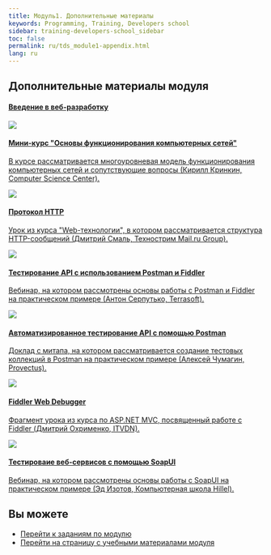```yaml
---
title: Модуль1. Дополнительные материалы
keywords: Programming, Training, Developers school
sidebar: training-developers-school_sidebar
toc: false
permalink: ru/tds_module1-appendix.html
lang: ru
---
```


## Дополнительные материалы модуля

<div class="panel-group">
    <div class="panel panel-default">
        <div class="panel-heading">
            <h4 class="panel-title">
                <a data-toggle="collapse" href="#collapse2">
                Введение в веб-разработку</a>
            </h4>
        </div>
        <div id="collapse2" class="panel-collapse collapse in">
            <div class="panel-body">
                <div class="row items">
                    <div class="col-sm-6 col-md-4 portfolio-item">
                        <a href="{{ 'https://www.youtube.com/playlist?list=PLlhqsC7hBaSetShkAWo3E5ROJnlpgnLUP' | relative_url }}" class="portfolio-link" target="_blank">
                            <div class="img-wrapper">
                                <img src="{{ "/images/pages/trainings/developers-school/module1/network.jpg" | relative_url}}" class="products-img">
                            </div>
                            <h4><span class="item-head">Мини-курс &quot;Основы функционирования компьютерных сетей&quot;</span></h4>
                            <p>В курсе рассматривается многоуровневая модель функционирования компьютерных сетей и сопутствующие вопросы (Кирилл Кринкин, Computer Science Center).</p>
                        </a>
                    </div>
                    <div class="col-sm-6 col-md-4 portfolio-item">
                        <a href="{{ 'http://youtu.be/HFt7Lm7hv1E' | relative_url }}" class="portfolio-link" target="_blank">
                            <div class="img-wrapper">
                                <img src="{{ "/images/pages/trainings/developers-school/module1/http-lecture.jpg" | relative_url}}" class="products-img">
                            </div>
                            <h4><span class="item-head">Протокол HTTP</span></h4>
                            <p>Урок из курса "Web-технологии", в котором рассматривается структура HTTP-сообщений (Дмитрий Смаль, Технострим Mail.ru Group).</p>
                        </a>
                    </div>
                    <div class="col-sm-6 col-md-4 portfolio-item">
                        <a href="{{ 'http://youtu.be/XR0YXH0ue2I' | relative_url }}" class="portfolio-link" target="_blank">
                            <div class="img-wrapper">
                                <img src="{{ "/images/pages/trainings/developers-school/module1/postman.jpg" | relative_url}}" class="products-img">
                            </div>
                            <h4><span class="item-head">Тестирование API с использованием Postman и Fiddler</span></h4>
                            <p>Вебинар, на котором рассмотрены основы работы с Postman и Fiddler на практическом примере (Антон Серпутько, Terrasoft).</p>
                        </a>
                    </div>
                </div>
                <div class="row items">
                    <div class="col-sm-6 col-md-4 portfolio-item">
                        <a href="{{ 'https://www.youtube.com/playlist?list=PLlhqsC7hBaSetShkAWo3E5ROJnlpgnLUP' | relative_url }}" class="portfolio-link" target="_blank">
                            <div class="img-wrapper">
                                <img src="{{ "/images/pages/trainings/developers-school/module1/auto-postman.jpg" | relative_url}}" class="products-img">
                            </div>
                            <h4><span class="item-head">Автоматизированное тестирование API с помощью Postman</h4>
                            <p>Доклад с митапа, на котором рассматривается создание тестовых коллекций в Postman на практическом примере (Алексей Чумагин, Provectus).</p>
                        </a>
                    </div>
                    <div class="col-sm-6 col-md-4 portfolio-item">
                        <a href="{{ 'https://www.youtube.com/watch?v=RXBe4bgjktA&start=4437' | relative_url }}" class="portfolio-link" target="_blank">
                            <div class="img-wrapper">
                                <img src="{{ "/images/pages/trainings/developers-school/module1/fiddler.jpg" | relative_url}}" class="products-img">
                            </div>
                            <h4><span class="item-head">Fiddler Web Debugger</span></h4>
                            <p>Фрагмент урока из курса по ASP.NET MVC, посвященный работе с Fiddler (Дмитрий Охрименко, ITVDN).</p>
                        </a>
                    </div>
                    <div class="col-sm-6 col-md-4 portfolio-item">
                        <a href="{{ 'http://youtu.be/JoxIyddwlSo' | relative_url }}" class="portfolio-link" target="_blank">
                            <div class="img-wrapper">
                                <img src="{{ "/images/pages/trainings/developers-school/module1/soap-ui.jpg" | relative_url}}" class="products-img">
                            </div>
                            <h4><span class="item-head">Тестироваие веб-сервисов с помощью SoapUI</span></h4>
                            <p>Вебинар, на котором рассмотрены основы работы с SoapUI на практическом примере (Эд Изотов, Компьютерная школа Hillel).</p>
                        </a>
                    </div>
                </div>
            </div>
        </div>
    </div>
</div>

## Вы можете

* [Перейти к заданиям по модулю](tds_module1-tasks.html)
* [Перейти на страницу с учебными материалами модуля](tds_module1-learn.html)
